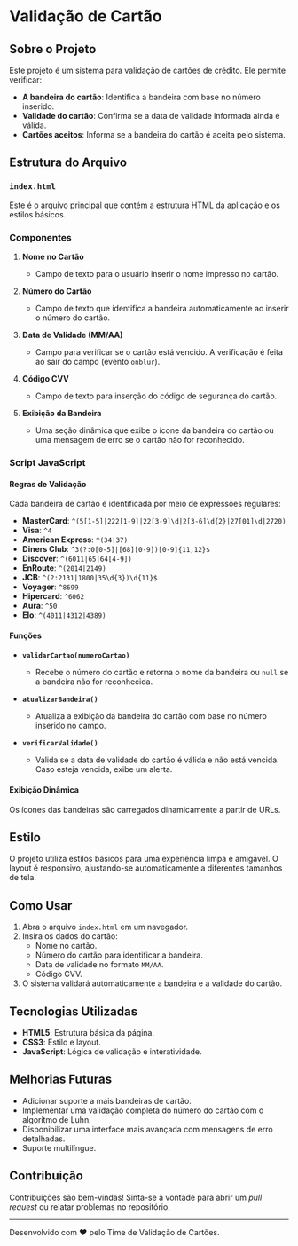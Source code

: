 # Validação de Cartão

## Sobre o Projeto
Este projeto é um sistema para validação de cartões de crédito. Ele permite verificar:

- **A bandeira do cartão**: Identifica a bandeira com base no número inserido.
- **Validade do cartão**: Confirma se a data de validade informada ainda é válida.
- **Cartões aceitos**: Informa se a bandeira do cartão é aceita pelo sistema.

## Estrutura do Arquivo

### `index.html`
Este é o arquivo principal que contém a estrutura HTML da aplicação e os estilos básicos.

### Componentes

1. **Nome no Cartão**
   - Campo de texto para o usuário inserir o nome impresso no cartão.

2. **Número do Cartão**
   - Campo de texto que identifica a bandeira automaticamente ao inserir o número do cartão.

3. **Data de Validade (MM/AA)**
   - Campo para verificar se o cartão está vencido. A verificação é feita ao sair do campo (evento `onblur`).

4. **Código CVV**
   - Campo de texto para inserção do código de segurança do cartão.

5. **Exibição da Bandeira**
   - Uma seção dinâmica que exibe o ícone da bandeira do cartão ou uma mensagem de erro se o cartão não for reconhecido.

### Script JavaScript

#### Regras de Validação
Cada bandeira de cartão é identificada por meio de expressões regulares:

- **MasterCard**: `^(5[1-5]|222[1-9]|22[3-9]\d|2[3-6]\d{2}|27[01]\d|2720)`
- **Visa**: `^4`
- **American Express**: `^(34|37)`
- **Diners Club**: `^3(?:0[0-5]|[68][0-9])[0-9]{11,12}$`
- **Discover**: `^(6011|65|64[4-9])`
- **EnRoute**: `^(2014|2149)`
- **JCB**: `^(?:2131|1800|35\d{3})\d{11}$`
- **Voyager**: `^8699`
- **Hipercard**: `^6062`
- **Aura**: `^50`
- **Elo**: `^(4011|4312|4389)`

#### Funções

- **`validarCartao(numeroCartao)`**
  - Recebe o número do cartão e retorna o nome da bandeira ou `null` se a bandeira não for reconhecida.

- **`atualizarBandeira()`**
  - Atualiza a exibição da bandeira do cartão com base no número inserido no campo.

- **`verificarValidade()`**
  - Valida se a data de validade do cartão é válida e não está vencida. Caso esteja vencida, exibe um alerta.

#### Exibição Dinâmica
Os ícones das bandeiras são carregados dinamicamente a partir de URLs.

## Estilo
O projeto utiliza estilos básicos para uma experiência limpa e amigável. O layout é responsivo, ajustando-se automaticamente a diferentes tamanhos de tela.

## Como Usar

1. Abra o arquivo `index.html` em um navegador.
2. Insira os dados do cartão:
   - Nome no cartão.
   - Número do cartão para identificar a bandeira.
   - Data de validade no formato `MM/AA`.
   - Código CVV.
3. O sistema validará automaticamente a bandeira e a validade do cartão.

## Tecnologias Utilizadas

- **HTML5**: Estrutura básica da página.
- **CSS3**: Estilo e layout.
- **JavaScript**: Lógica de validação e interatividade.

## Melhorias Futuras

- Adicionar suporte a mais bandeiras de cartão.
- Implementar uma validação completa do número do cartão com o algoritmo de Luhn.
- Disponibilizar uma interface mais avançada com mensagens de erro detalhadas.
- Suporte multilíngue.

## Contribuição
Contribuições são bem-vindas! Sinta-se à vontade para abrir um *pull request* ou relatar problemas no repositório.

---
Desenvolvido com ❤ pelo Time de Validação de Cartões.
